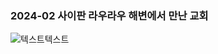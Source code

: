 ### 2024-02 사이판 라우라우 해변에서 만난 교회 

![텍스트텍스트](photos/origins/남태평양의교회.jpg "사이판 라우라우 해변의 교회")
